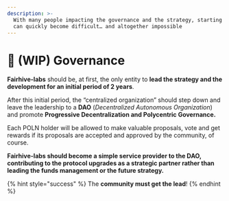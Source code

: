 ```yaml
---
description: >-
  With many people impacting the governance and the strategy, starting a project
  can quickly become difficult… and altogether impossible
---
```


# 🚧 (WIP) Governance

**Fairhive-labs** should be, at first, the only entity to **lead the strategy and the development for an initial period of 2 years**.

After this initial period, the “centralized organization” should step down and leave the leadership to a **DAO** (_Decentralized Autonomous Organization_) and promote **Progressive Decentralization and Polycentric Governance.**

Each POLN holder will be allowed to make valuable proposals, vote and get rewards if its proposals are accepted and approved by the community, of course.

**Fairhive-labs should become a simple service provider to the DAO, contributing to the protocol upgrades as a strategic partner rather than leading the funds management or the future strategy.**

{% hint style="success" %}
The **community must get the lead**!
{% endhint %}
